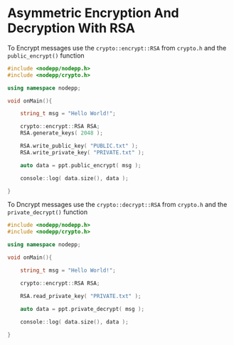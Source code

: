# Asymmetric Encryption And Decryption With RSA

To Encrypt messages use the `crypto::encrypt::RSA` from `crypto.h` and the `public_encrypt()` function

```cpp
#include <nodepp/nodepp.h>
#include <nodepp/crypto.h>

using namespace nodepp;

void onMain(){

    string_t msg = "Hello World!";

    crypto::encrypt::RSA RSA;
    RSA.generate_keys( 2048 );

    RSA.write_public_key( "PUBLIC.txt" );
    RSA.write_private_key( "PRIVATE.txt" );

    auto data = ppt.public_encrypt( msg );

    console::log( data.size(), data );

}
```

To Dncrypt messages use the `crypto::decrypt::RSA` from `crypto.h` and the `private_decrypt()` function

```cpp
#include <nodepp/nodepp.h>
#include <nodepp/crypto.h>

using namespace nodepp;

void onMain(){

    string_t msg = "Hello World!";

    crypto::encrypt::RSA RSA;

    RSA.read_private_key( "PRIVATE.txt" );

    auto data = ppt.private_decrypt( msg );
     
    console::log( data.size(), data );

}
```